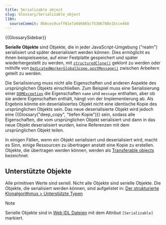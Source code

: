 ```yaml
---
title: Serializable object
slug: Glossary/Serializable_object
l10n:
  sourceCommit: 8b6cec0ceff01e7a9d6865cf5306788e15cce4b8
---
```


{{GlossarySidebar}}

**Serielle Objekte** sind Objekte, die in jeder JavaScript-Umgebung ("realm") serialisiert und später deserialisiert werden können. Dies ermöglicht es ihnen beispielsweise, auf einer Festplatte gespeichert und später wiederhergestellt zu werden, mit [`structuredClone()`](/de/docs/Web/API/Window/structuredClone) geklont zu werden oder mithilfe von [`DedicatedWorkerGlobalScope.postMessage()`](/de/docs/Web/API/DedicatedWorkerGlobalScope/postMessage) zwischen Arbeitern geteilt zu werden.

Die Serialisierung muss nicht alle Eigenschaften und anderen Aspekte des ursprünglichen Objekts einschließen. Zum Beispiel muss eine Serialisierung einer [`DOMException`](/de/docs/Web/API/DOMException) die Eigenschaften `name` und `message` enthalten, aber ob sie andere Eigenschaften enthält, hängt von der Implementierung ab. Als Ergebnis könnte ein deserialisiertes Objekt nicht eine identische Kopie des ursprünglichen Objekts sein. Das neue deserialisierte Objekt wird jedoch eine {{Glossary("deep_copy", "tiefen Kopie")}} sein, sodass alle Eigenschaften, die vom ursprünglichen Objekt serialisiert und dann in das neue Objekt deserialisiert wurden, keine Referenzen mit dem ursprünglichen Objekt teilen.

In einigen Fällen, wenn ein Objekt serialisiert und deserialisiert wird, macht es Sinn, einige Ressourcen zu übertragen anstatt eine Kopie zu erstellen. Objekte, die übertragen werden können, werden als [Transferable objects](/de/docs/Web/API/Web_Workers_API/Transferable_objects) bezeichnet.

## Unterstützte Objekte

Alle primitiven Werte sind seriell. Nicht alle Objekte sind serielle Objekte. Die Objekte, die serialisiert werden können, sind aufgelistet in: [Der strukturierte Klonalgorithmus > Unterstützte Typen](/de/docs/Web/API/Web_Workers_API/Structured_clone_algorithm#supported_types)

> [!NOTE]
> Serielle Objekte sind in [Web IDL Dateien](https://github.com/w3c/webref/tree/main/ed/idl) mit dem Attribut `[Serializable]` markiert.
